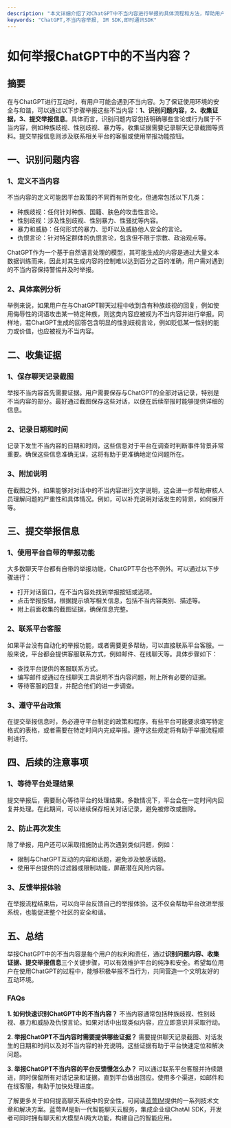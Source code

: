 ```yaml
---
description: "本文详细介绍了对ChatGPT中不当内容进行举报的具体流程和方法，帮助用户确保在使用过程中获得安全、健康的体验。"
keywords: "ChatGPT,不当内容举报, IM SDK,即时通讯SDK"
---
```

# 如何举报ChatGPT中的不当内容？

## 摘要
在与ChatGPT进行互动时，有用户可能会遇到不当内容。为了保证使用环境的安全与和谐，可以通过以下步骤举报这些不当内容：**1、识别问题内容，2、收集证据，3、提交举报信息**。具体而言，识别问题内容包括明确哪些言论或行为属于不当内容，例如种族歧视、性别歧视、暴力等。收集证据需要记录聊天记录截图等资料。提交举报信息则涉及联系相关平台的客服或使用举报功能按钮。

## 一、识别问题内容

### 1、定义不当内容

不当内容的定义可能因平台政策的不同而有所变化，但通常包括以下几类：

- 种族歧视：任何针对种族、国籍、肤色的攻击性言论。
- 性别歧视：涉及性别歧视、性别暴力、性骚扰等内容。
- 暴力和威胁：任何形式的暴力、恐吓以及威胁他人安全的言论。
- 仇恨言论：针对特定群体的仇恨言论，包含但不限于宗教、政治观点等。

ChatGPT作为一个基于自然语言处理的模型，其可能生成的内容是通过大量文本数据训练而来，因此对其生成内容的控制难以达到百分之百的准确，用户需对遇到的不当内容保持警惕并及时举报。

### 2、具体案例分析

举例来说，如果用户在与ChatGPT聊天过程中收到含有种族歧视的回复，例如使用侮辱性的词语攻击某一特定种族，则这类内容应被视为不当内容并进行举报。同样地，若ChatGPT生成的回答包含明显的性别歧视言论，例如贬低某一性别的能力或价值，也应被视为不当内容。

## 二、收集证据

### 1、保存聊天记录截图

举报不当内容首先需要证据。用户需要保存与ChatGPT的全部对话记录，特别是不当内容的部分。最好通过截图保存这些对话，以便在后续举报时能够提供详细的信息。

### 2、记录日期和时间

记录下发生不当内容的日期和时间，这些信息对于平台在调查时判断事件背景非常重要。确保这些信息准确无误，这将有助于更准确地定位问题所在。

### 3、附加说明

在截图之外，如果能够对对话中的不当内容进行文字说明，这会进一步帮助审核人员理解问题的严重性和具体情况。例如，可以补充说明对话发生的背景，如何展开等。

## 三、提交举报信息

### 1、使用平台自带的举报功能

大多数聊天平台都有自带的举报功能，ChatGPT平台也不例外。可以通过以下步骤进行：

- 打开对话窗口，在不当内容处找到举报按钮或选项。
- 点击举报按钮，根据提示填写相关信息，包括不当内容类别、描述等。
- 附上前面收集的截图证据，确保信息完整。

### 2、联系平台客服

如果平台没有自动化的举报功能，或者需要更多帮助，可以直接联系平台客服。一般来说，平台都会提供客服联系方式，例如邮件、在线聊天等。具体步骤如下：

- 查找平台提供的客服联系方式。
- 编写邮件或通过在线聊天工具说明不当内容问题，附上所有必要的证据。
- 等待客服的回复，并配合他们的进一步调查。

### 3、遵守平台政策

在提交举报信息时，务必遵守平台制定的政策和程序。有些平台可能要求填写特定格式的表格，或者需要在特定时间内完成举报。遵守这些规定将有助于举报流程顺利进行。

## 四、后续的注意事项

### 1、等待平台处理结果

提交举报后，需要耐心等待平台的处理结果。多数情况下，平台会在一定时间内回复并处理。在此期间，可以继续保存相关对话记录，避免被修改或删除。

### 2、防止再次发生

除了举报，用户还可以采取措施防止再次遇到类似问题，例如：

- 限制与ChatGPT互动的内容和话题，避免涉及敏感话题。
- 使用平台提供的过滤器或限制功能，屏蔽潜在风险内容。
  
### 3、反馈举报体验

在举报流程结束后，可以向平台反馈自己的举报体验。这不仅会帮助平台改进举报系统，也能促进整个社区的安全和谐。

## 五、总结

举报ChatGPT中的不当内容是每个用户的权利和责任，通过**识别问题内容、收集证据、提交举报信息**三个关键步骤，可以有效维护平台的纯净和安全。希望每位用户在使用ChatGPT的过程中，能够积极举报不当行为，共同营造一个文明友好的互动环境。

### FAQs

**1. 如何快速识别ChatGPT中的不当内容？**
不当内容通常包括种族歧视、性别歧视、暴力和威胁及仇恨言论。如果对话中出现类似内容，应立即意识并采取行动。

**2. 举报ChatGPT不当内容时需要提供哪些证据？**
需要提供聊天记录截图、对话发生的日期和时间以及对不当内容的补充说明。这些证据有助于平台快速定位和解决问题。

**3. 举报ChatGPT不当内容的平台反馈慢怎么办？**
可以通过联系平台客服并持续跟进，同时保留所有对话记录和证据，直到平台做出回应。使用多个渠道，如邮件和在线客服，有助于加快处理进度。

了解更多关于如何提高聊天系统中的安全性，可阅读[蓝莺IM](https://www.lanyingim.com)提供的一系列技术文章和解决方案。蓝莺IM是新一代智能聊天云服务，集成企业级ChatAI SDK，开发者可同时拥有聊天和大模型AI两大功能，构建自己的智能应用。
